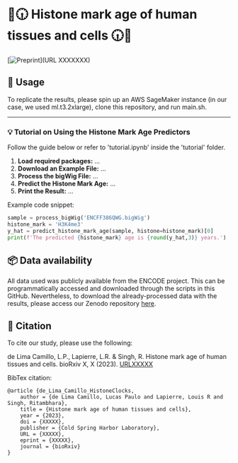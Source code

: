 # 🧬🕡 Histone mark age of human tissues and cells 🕡🧬

[![Preprint](https://img.shields.io/badge/Preprint-Link-blue)](URL XXXXXXX)

## 🚀 Usage

To replicate the results, please spin up an AWS SageMaker instance (in our case, we used ml.t3.2xlarge), clone this repository, and run main.sh.

---

### 💡 Tutorial on Using the Histone Mark Age Predictors

Follow the guide below or refer to 'tutorial.ipynb' inside the 'tutorial' folder.

1. **Load required packages:** ...
2. **Download an Example File:** ...
3. **Process the bigWig File:** ...
4. **Predict the Histone Mark Age:** ...
5. **Print the Result:** ...

Example code snippet:
```python
sample = process_bigWig('ENCFF386QWG.bigWig')
histone_mark = 'H3K4me3'
y_hat = predict_histone_mark_age(sample, histone=histone_mark)[0]
print(f'The predicted {histone_mark} age is {round(y_hat,3)} years.')
```

## 📦 Data availability

All data used was publicly available from the ENCODE project. This can be programmatically accessed and downloaded through the scripts in this GitHub. Nevertheless, to download the already-processed data with the results, please access our Zenodo repository [here](URLXXXXXXX).

## 📝 Citation

To cite our study, please use the following:

de Lima Camillo, L.P., Lapierre, L.R. & Singh, R. Histone mark age of human tissues and cells. bioRxiv X, X (2023). [URLXXXXX](URLXXXXX)

BibTex citation:
```
@article {de_Lima_Camillo_HistoneClocks,
	author = {de Lima Camillo, Lucas Paulo and Lapierre, Louis R and Singh, Ritambhara},
	title = {Histone mark age of human tissues and cells},
	year = {2023},
	doi = {XXXXX},
	publisher = {Cold Spring Harbor Laboratory},
	URL = {XXXXX},
	eprint = {XXXXX},
	journal = {bioRxiv}
}
```
